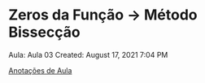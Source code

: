 # Zeros da Função → Método Bissecção

Aula: Aula 03
Created: August 17, 2021 7:04 PM

[Anotações de Aula](Zeros%20da%20Func%CC%A7a%CC%83o%20%E2%86%92%20Me%CC%81todo%20Bissecc%CC%A7a%CC%83o%20a3ec748d81e64e289aedea37cf8d5447/Anotac%CC%A7o%CC%83es%20de%20Aula%20f5a1f4d27ef149a685d8a4e3df4174ec.md)